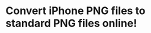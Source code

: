 Convert iPhone PNG files to standard PNG files online!
======================================================